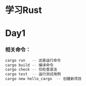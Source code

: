 # 学习Rust

# Day1

### 相关命令：

```rust
cargo run   -- 这是运行命令
cargo build -- 编译命令
cargo check -- 仅检查语法 
cargo test  -- 运行测试用例
cargo new hello_cargo  -- 创建新项目
```



